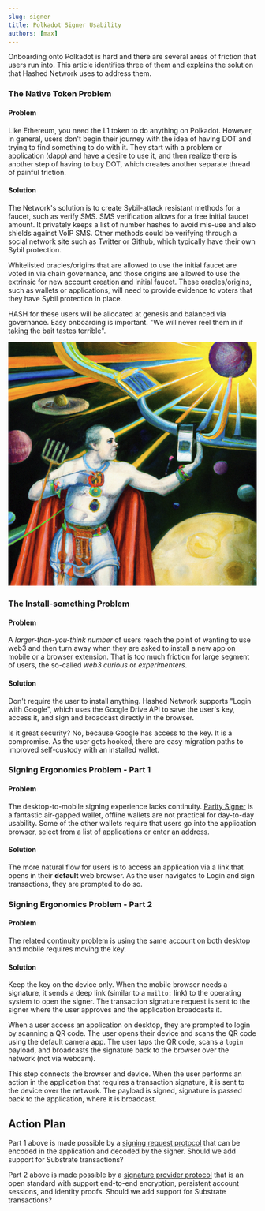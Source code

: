 ```yaml
---
slug: signer
title: Polkadot Signer Usability
authors: [max]
---
```


<head>
  <title>Polkadot Signer Usability</title>
  <meta charSet="utf-8" />
  <meta property="og:image" content="https://docs.hashed.network/img/cover-signer.png" />
  <meta property="og:title" content="Polkadot Signer Usability" />
  <meta property="og:url" content="https://docs.hashed.network/blog/signer" />
</head>

Onboarding onto Polkadot is hard and there are several areas of friction that users run into. This article identifies three of them and explains the solution that Hashed Network uses to address them.

### The Native Token Problem
#### Problem
Like Ethereum, you need the L1 token to do anything on Polkadot. However, in general, users don't begin their journey with the idea of having DOT and trying to find something to do with it. They start with a problem or application (dapp) and have a desire to use it, and then realize there is another step of having to buy DOT, which creates another separate thread of painful friction. 

#### Solution
The Network's solution is to create Sybil-attack resistant methods for a faucet, such as verify SMS. SMS verification allows for a free initial faucet amount. It privately keeps a list of number hashes to avoid mis-use and also shields against VoIP SMS. Other methods could be verifying through a social network site such as Twitter or Github, which typically have their own Sybil protection. 

Whitelisted oracles/origins that are allowed to use the initial faucet are voted in via chain governance, and those origins are allowed to use the extrinsic for new account creation and initial faucet. These oracles/origins, such as wallets or applications, will need to provide evidence to voters that they have Sybil protection in place. 

HASH for these users will be allocated at genesis and balanced via governance. Easy onboarding is important. "We will never reel them in if taking the bait tastes terrible". 

![image](./signer.png)

### The Install-something Problem 
#### Problem
A _larger-than-you-think number_ of users reach the point of wanting to use web3 and then turn away when they are asked to install a new app on mobile or a browser extension. That is too much friction for large segment of users, the so-called _web3 curious_ or _experimenters_. 

#### Solution
Don't require the user to install anything. Hashed Network supports "Login with Google", which uses the Google Drive API to save the user's key, access it, and sign and broadcast directly in the browser. 

Is it great security? No, because Google has access to the key. It is a compromise. As the user gets hooked, there are easy migration paths to improved self-custody with an installed wallet.

### Signing Ergonomics Problem - Part 1
#### Problem
The desktop-to-mobile signing experience lacks continuity. [Parity Signer](https://github.com/paritytech/parity-signer) is a fantastic air-gapped wallet, offline wallets are not practical for day-to-day usability. Some of the other wallets require that users go into the application browser, select from a list of applications or enter an address. 

#### Solution 
The more natural flow for users is to access an application via a link that opens in their **default** web browser. As the user navigates to Login and sign transactions, they are prompted to do so. 

### Signing Ergonomics Problem - Part 2
#### Problem
The related continuity problem is using the same account on both desktop and mobile requires moving the key. 

#### Solution
Keep the key on the device only. When the mobile browser needs a signature, it sends a deep link (similar to a `mailto:` link) to the operating system to open the signer. The transaction signature request is sent to the signer where the user approves and the application broadcasts it.

When a user access an application on desktop, they are prompted to login by scanning a QR code. The user opens their device and scans the QR code using the default camera app. The user taps the QR code, scans a `login` payload, and broadcasts the signature back to the browser over the network (not via webcam). 

This step connects the browser and device. When the user performs an action in the application that requires a transaction signature, it is sent to the device over the network. The payload is signed, signature is passed back to the application, where it is broadcast. 

## Action Plan
Part 1 above is made possible by a [signing request protocol](https://github.com/greymass/eosio-signing-request#encoding-a-signing-request) that can be encoded in the application and decoded by the signer. Should we add support for Substrate transactions? 

Part 2 above is made possible by a [signature provider protocol](https://github.com/greymass/anchor-link) that is an open standard with support end-to-end encryption, persistent account sessions, and identity proofs. Should we add support for Substrate transactions? 
